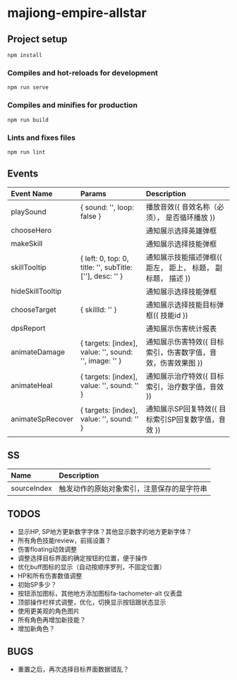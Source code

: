 # majiong-empire-allstar

## Project setup
```
npm install
```

### Compiles and hot-reloads for development
```
npm run serve
```

### Compiles and minifies for production
```
npm run build
```

### Lints and fixes files
```
npm run lint
```

## Events

| Event Name       | Params      | Description       |
| :--------------- | :---------- | :---------------- |
| playSound        | { sound: '', loop: false } | 播放音效({ 音效名称（必须）， 是否循环播放 }) |
| chooseHero       | | 通知展示选择英雄弹框 |
| makeSkill        | | 通知展示选择技能弹框 |
| skillTooltip     | { left: 0, top: 0, title: '', subTitle: [''], desc: '' } | 通知展示技能描述弹框({ 距左， 距上， 标题， 副标题， 描述 }) |
| hideSkillTooltip | | 通知展示选择技能弹框 |
| chooseTarget     | { skillId: '' } | 通知展示选择技能目标弹框({ 技能id }) |
| dpsReport     | | 通知展示伤害统计报表 |
| animateDamage    | { targets: [index], value: '', sound: '', image: '' } | 通知展示伤害特效({ 目标索引，伤害数字值，音效，伤害效果图 }) |
| animateHeal      | { targets: [index], value: '', sound: '' } | 通知展示治疗特效({ 目标索引，治疗数字值，音效 }) |
| animateSpRecover | { targets: [index], value: '', sound: '' } | 通知展示SP回复特效({ 目标索引SP回复数字值，音效 }) |

## SS

| Name         | Description       |
| :----------- | :---------------- |
| sourceIndex  | 触发动作的原始对象索引，注意保存的是字符串 |


## TODOS

* 显示HP, SP地方更新数字字体？其他显示数字的地方更新字体？
* 所有角色技能review，前摇设置？
* 伤害floating动效调整
* 调整选择目标界面的确定按钮的位置，便于操作
* 优化buff图标的显示（自动按顺序罗列，不固定位置）
* HP和所有伤害数值调整
* 初始SP多少？
* 按钮添加图标，其他地方添加图标fa-tachometer-alt 仪表盘
* 顶部操作栏样式调整，优化，切换显示按钮跟状态显示
* 使用更美观的角色图片
* 所有角色再增加新技能？
* 增加新角色？

## BUGS

* 重置之后，再次选择目标界面数据错乱？